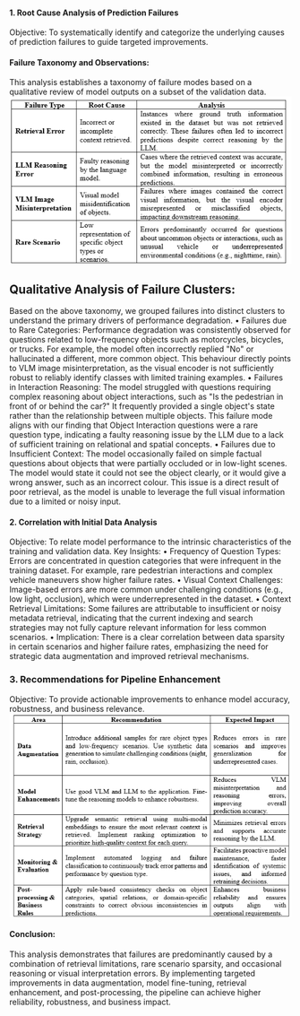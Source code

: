 #### 1.	 Root Cause Analysis of Prediction Failures
Objective: To systematically identify and categorize the underlying causes of prediction failures to guide targeted improvements.

#### Failure Taxonomy and Observations:
This analysis establishes a taxonomy of failure modes based on a qualitative review of model outputs on a subset of the validation data.
![alt text](failure_taxonamy.png)

## Qualitative Analysis of Failure Clusters:

Based on the above taxonomy, we grouped failures into distinct clusters to understand the primary drivers of performance degradation.
•	Failures due to Rare Categories: Performance degradation was consistently observed for questions related to low-frequency objects such as motorcycles, bicycles, or trucks. For example, the model often incorrectly replied "No" or hallucinated a different, more common object. This behaviour directly points to VLM image misinterpretation, as the visual encoder is not sufficiently robust to reliably identify classes with limited training examples.
•	Failures in Interaction Reasoning: The model struggled with questions requiring complex reasoning about object interactions, such as "Is the pedestrian in front of or behind the car?" It frequently provided a single object's state rather than the relationship between multiple objects. This failure mode aligns with our finding that Object Interaction questions were a rare question type, indicating a faulty reasoning issue by the LLM due to a lack of sufficient training on relational and spatial concepts.
•	Failures due to Insufficient Context: The model occasionally failed on simple factual questions about objects that were partially occluded or in low-light scenes. The model would state it could not see the object clearly, or it would give a wrong answer, such as an incorrect colour. This issue is a direct result of poor retrieval, as the model is unable to leverage the full visual information due to a limited or noisy input.

#### 2. Correlation with Initial Data Analysis
Objective: To relate model performance to the intrinsic characteristics of the training and validation data.
Key Insights:
•	Frequency of Question Types: Errors are concentrated in question categories that were infrequent in the training dataset. For example, rare pedestrian interactions and complex vehicle maneuvers show higher failure rates.
•	Visual Context Challenges: Image-based errors are more common under challenging conditions (e.g., low light, occlusion), which were underrepresented in the dataset.
•	Context Retrieval Limitations: Some failures are attributable to insufficient or noisy metadata retrieval, indicating that the current indexing and search strategies may not fully capture relevant information for less common scenarios.
•	Implication: There is a clear correlation between data sparsity in certain scenarios and higher failure rates, emphasizing the need for strategic data augmentation and improved retrieval mechanisms.

### 3. Recommendations for Pipeline Enhancement
Objective: To provide actionable improvements to enhance model accuracy, robustness, and business relevance.
![alt text](enhancement.png)

#### Conclusion:

This analysis demonstrates that failures are predominantly caused by a combination of retrieval limitations, rare scenario sparsity, and occasional reasoning or visual interpretation errors. By implementing targeted improvements in data augmentation, model fine-tuning, retrieval enhancement, and post-processing, the pipeline can achieve higher reliability, robustness, and business impact. 
